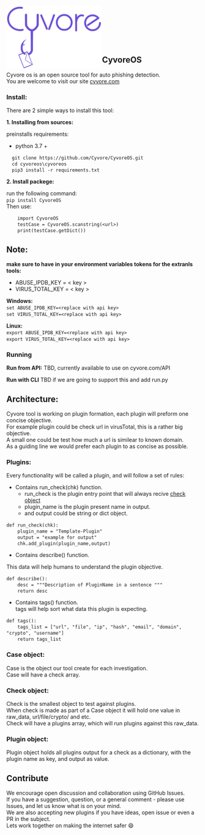 <p align="left">
  <img src="https://github.com/Cyvore/CyvoreOS/blob/master/cyvoreLogo.png" width="250" alt="cyvoreLogo" align="left">
  <br/><br/>
  <br/><br/>
  <br/><br/>
</p>

## CyvoreOS 
Cyvore os is an open source tool for auto phishing detection.  
You are welcome to visit our site [cyvore.com](https://cyvore.com)

### Install:
There are 2 simple ways to install this tool:

**1. Installing from sources:**

preinstalls requirements:  
  - python 3.7 + 
  ```
    git clone https://github.com/Cyvore/CyvoreOS.git
    cd cyvoreos\cyvoreos
    pip3 install -r requirements.txt 
  ```
  
**2. Install packege:**

run the following command:  
`pip install CyvoreOS`  
Then use:  
```
    import CyvoreOS
    testCase = CyvoreOS.scanstring(<url>)
    print(testCase.getDict())
```

## Note:
**make sure to have in your environment variables tokens for the extranls tools:**  
- ABUSE_IPDB_KEY = < key >  
- VIRUS_TOTAL_KEY = < key >  

**Windows:**   
`set ABUSE_IPDB_KEY=<replace with api key>`  
`set VIRUS_TOTAL_KEY=<replace with api key>`  

**Linux:**   
`export ABUSE_IPDB_KEY=<replace with api key>`  
`export VIRUS_TOTAL_KEY=<replace with api key>`  

### Running

**Run from API:**
TBD, currently available to use on cyvore.com/API   

**Run with CLI**
TBD if we are going to support this and add run.py  

## Architecture: 

Cyvore tool is working on plugin formation, each plugin will preform one concise objective.  
For example plugin could be check url in virusTotal, this is a rather big objective.  
A small one could be test how much a url is similear to known domain.  
As a guiding line we would prefer each plugin to as concise as possible.  

### Plugins:
Every functionality will be called a plugin, and will follow a set of rules:   
* Contains run_check(chk) function.  
  - run_check is the plugin entry point that will always recive [check object](#Check-object)  
  - plugin_name is the plugin present name in output.   
  - and output could be string or dict object.  
```
def run_check(chk):
    plugin_name = "Template-Plugin"
    output = "example for output"
    chk.add_plugin(plugin_name,output)
```  
* Contains describe() function.   

This data will help humans to understand the plugin objective.   
```
def describe():
    desc = """Description of PluginName in a sentence """
    return desc
```

* Contains tags() function.  
tags will help sort what data this plugin is expecting.  
```
def tags():
    tags_list = ["url", "file", "ip", "hash", "email", "domain", "crypto", "username"]
    return tags_list
```


### Case object:
Case is the object our tool create for each investigation.  
Case will have a check array.  

### Check object:
Check is the smallest object to test against plugins.  
When check is made as part of a Case object it will hold one value in raw_data, url/file/crypto/ and etc.  
Check will have a plugins array, which will run plugins against this raw_data.

### Plugin object:
Plugin object holds all plugins output for a check as a dictionary, with the plugin name as key, and output as value.  

## Contribute
We encourage open discussion and collaboration using GitHub Issues.  
If you have a suggestion, question, or a general comment - please use Issues, and let us know what is on your mind.   
We are also accepting new plugins if you have ideas, open issue or even a PR in the subject.  
Lets work together on making the internet safer :smile:  
